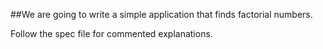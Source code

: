 ##We are going to write a simple application that finds factorial numbers.

Follow the spec file for commented explanations. 

